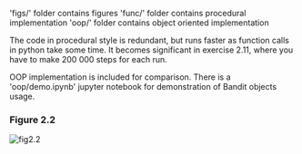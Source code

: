 'figs/' folder contains figures
'func/' folder contains procedural implementation
'oop/' folder contains object oriented implementation

The code in procedural style is redundant, but runs faster as function calls in python take some time.
It becomes significant in exercise 2.11, where you have to make 200 000 steps for each run.

OOP implementation is included for comparison. There is a 'oop/demo.ipynb' jupyter notebook for demonstration of Bandit objects usage.

### Figure 2.2

![fig2.2](figs/fig2.2.svg)
